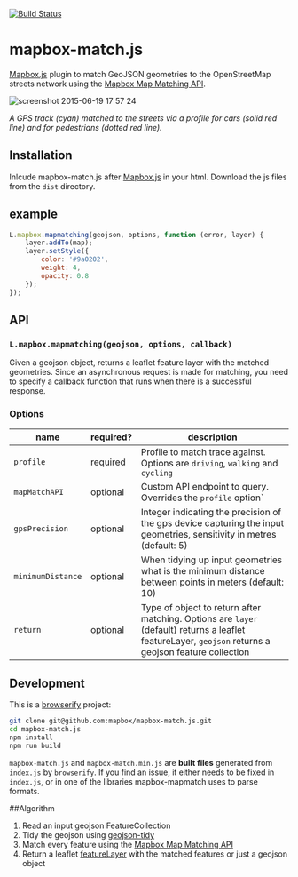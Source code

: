 [![Build Status](https://travis-ci.org/mapbox/mapbox-match.js.svg)](https://travis-ci.org/mapbox/mapbox/mapbox-match.js)

# mapbox-match.js

[Mapbox.js](https://github.com/mapbox/mapbox.js) plugin to match GeoJSON geometries to the OpenStreetMap streets network using the [Mapbox Map Matching API](https://www.mapbox.com/developers/api/map-matching).

![screenshot 2015-06-19 17 57 24](https://cloud.githubusercontent.com/assets/126868/8263826/ad755d58-16ac-11e5-966e-f7a9be97ff28.png)

_A GPS track (cyan) matched to the streets via a profile for cars (solid red line) and for pedestrians (dotted red line)._

## Installation
Inlcude mapbox-match.js after [Mapbox.js](https://github.com/mapbox/mapbox.js) in your html. Download the js files from the `dist` directory.

<!--
Or use the version on the [Mapbox Plugins CDN](http://mapbox.com/mapbox.js/plugins/#mapbox-mapmatch):

```html
<script src='//api.tiles.mapbox.com/mapbox.js/plugins/mapbox.match.js/v0.0.0/mapbox.match.min.js'></script>
```
-->

## example

```js
L.mapbox.mapmatching(geojson, options, function (error, layer) {
    layer.addTo(map);
    layer.setStyle({
        color: '#9a0202',
        weight: 4,
        opacity: 0.8
    });
});
```

## API

### `L.mapbox.mapmatching(geojson, options, callback)`

Given a geojson object, returns a leaflet feature layer with the matched geometries. Since an asynchronous request is made for matching, you need to specify a callback function that runs when there is a successful response.

### Options

name | required? | description
---- | --------- | -----------
`profile` | required | Profile to match trace against. Options are `driving`, `walking` and `cycling`
`mapMatchAPI` | optional | Custom API endpoint to query. Overrides the `profile` option`
`gpsPrecision` | optional | Integer indicating the precision of the gps device capturing the input geometries, sensitivity in metres (default: 5)
`minimumDistance` | optional | When tidying up input geometries what is the minimum distance between points in meters (default: 10)
`return` | optional | Type of object to return after matching. Options are `layer` (default) returns a leaflet featureLayer, `geojson` returns a geojson feature collection

## Development

This is a [browserify](http://browserify.org/) project:

```sh
git clone git@github.com:mapbox/mapbox-match.js.git
cd mapbox-match.js
npm install
npm run build
```

`mapbox-match.js` and `mapbox-match.min.js` are **built files** generated
from `index.js` by `browserify`. If you find an issue, it either needs to be
fixed in `index.js`, or in one of the libraries mapbox-mapmatch uses
to parse formats.

##Algorithm
1. Read an input geojson FeatureCollection
2. Tidy the geojson using [geojson-tidy](https://github.com/mapbox/geojson-tidy)
3. Match every feature using the [Mapbox Map Matching API](https://www.mapbox.com/developers/api/map-matching)
4. Return a leaflet [featureLayer](https://www.mapbox.com/mapbox.js/api/v2.1.9/l-mapbox-featurelayer/) with the matched features or just a geojson object
